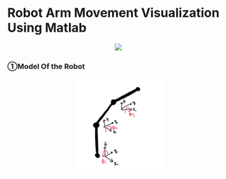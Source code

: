 # Robot Arm Movement Visualization Using Matlab

<p align="center">
  <img src="pics/IMG_2404_AdobeExpress.gif" />
</p>

### ①Model Of the Robot
<p align="center">
  <img src="pics/model.jpg" width="200" />
</p>

